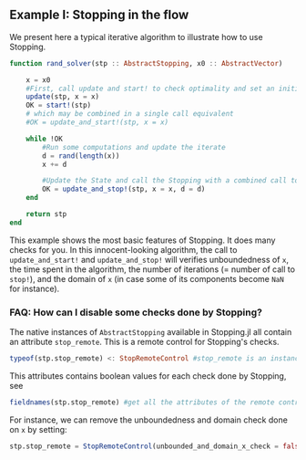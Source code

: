 ## Example I: Stopping in the flow

We present here a typical iterative algorithm to illustrate how to use Stopping.

```julia
function rand_solver(stp :: AbstractStopping, x0 :: AbstractVector)

    x = x0
    #First, call update and start! to check optimality and set an initial configuration
    update(stp, x = x)
    OK = start!(stp)
    # which may be combined in a single call equivalent
    #OK = update_and_start!(stp, x = x)

    while !OK
        #Run some computations and update the iterate
        d = rand(length(x))
        x += d

        #Update the State and call the Stopping with a combined call to update_and_stop!
        OK = update_and_stop!(stp, x = x, d = d)
    end

    return stp
end
```
This example shows the most basic features of Stopping. It does many checks for you. In this innocent-looking algorithm, the call to `update_and_start!` and `update_and_stop!` will verifies unboundedness of `x`, the time spent in the algorithm, the number of iterations (= number of call to `stop!`), and the domain of `x` (in case some of its components become `NaN` for instance).

### FAQ: How can I disable some checks done by Stopping?
The native instances of `AbstractStopping` available in Stopping.jl all contain an attribute `stop_remote`.
This is a remote control for Stopping's checks.
```julia
typeof(stp.stop_remote) <: StopRemoteControl #stop_remote is an instance of StopRemoteControl
```
This attributes contains boolean values for each check done by Stopping, see
```julia
fieldnames(stp.stop_remote) #get all the attributes of the remote control
```
For instance, we can remove the unboundedness and domain check done on `x` by setting:
```julia
stp.stop_remote = StopRemoteControl(unbounded_and_domain_x_check = false)
```
